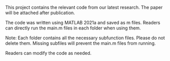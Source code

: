 This project contains the relevant code from our latest research. The paper will be attached after publication.

The code was written using MATLAB 2021a and saved as m files. Readers can directly run the main.m files in each folder when using them.

Note: Each folder contains all the necessary subfunction files. Please do not delete them. Missing subfiles will prevent the main.m files from running.

Readers can modify the code as needed.
